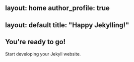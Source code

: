 layout: home
author_profile: true
---
layout: default
title: "Happy Jekylling!"
---

## You're ready to go!

Start developing your Jekyll website.
